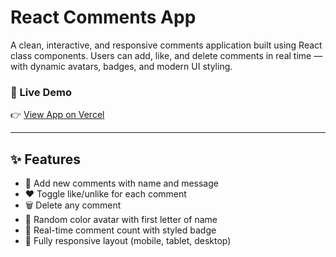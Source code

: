 # React Comments App

A clean, interactive, and responsive comments application built using React class components. Users can add, like, and delete comments in real time — with dynamic avatars, badges, and modern UI styling.

### 🚀 Live Demo
👉 [View App on Vercel](https://comments-app-silk.vercel.app)

---

## ✨ Features

- 💬 Add new comments with name and message
- ❤️ Toggle like/unlike for each comment
- 🗑️ Delete any comment
- 🎨 Random color avatar with first letter of name
- 🔢 Real-time comment count with styled badge
- 📱 Fully responsive layout (mobile, tablet, desktop)

